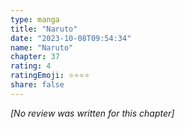 ```yaml
---
type: manga
title: "Naruto"
date: "2023-10-08T09:54:34"
name: "Naruto"
chapter: 37
rating: 4
ratingEmoji: ⭐️⭐️⭐️⭐️
share: false
---
```


*[No review was written for this chapter]*
